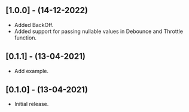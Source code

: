 ## [1.0.0] - (14-12-2022)

* Added BackOff.
* Added support for passing nullable values in Debounce and Throttle function.

## [0.1.1] - (13-04-2021)

* Add example.

## [0.1.0] - (13-04-2021)

* Initial release.